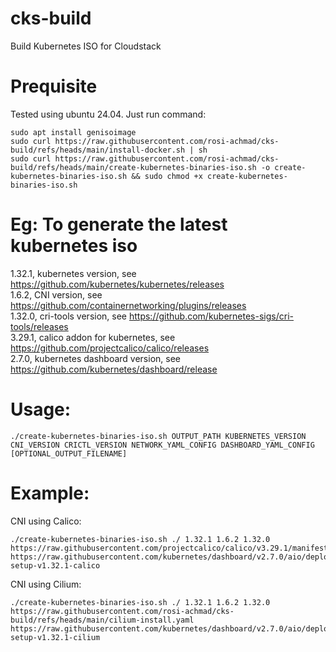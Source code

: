 # cks-build
Build Kubernetes ISO for Cloudstack

# Prequisite
Tested using ubuntu 24.04. Just run command:  
```shell
sudo apt install genisoimage  
sudo curl https://raw.githubusercontent.com/rosi-achmad/cks-build/refs/heads/main/install-docker.sh | sh  
sudo curl https://raw.githubusercontent.com/rosi-achmad/cks-build/refs/heads/main/create-kubernetes-binaries-iso.sh -o create-kubernetes-binaries-iso.sh && sudo chmod +x create-kubernetes-binaries-iso.sh
```

# Eg: To generate the latest kubernetes iso
1.32.1,		kubernetes version, see https://github.com/kubernetes/kubernetes/releases  
1.6.2,		CNI version, see https://github.com/containernetworking/plugins/releases  
1.32.0,		cri-tools version, see https://github.com/kubernetes-sigs/cri-tools/releases  
3.29.1,		calico addon for kubernetes, see https://github.com/projectcalico/calico/releases  
2.7.0,		kubernetes dashboard version, see https://github.com/kubernetes/dashboard/release

# Usage:  
```shell
./create-kubernetes-binaries-iso.sh OUTPUT_PATH KUBERNETES_VERSION CNI_VERSION CRICTL_VERSION NETWORK_YAML_CONFIG DASHBOARD_YAML_CONFIG [OPTIONAL_OUTPUT_FILENAME]
```

# Example:  
CNI using Calico:
```shell
./create-kubernetes-binaries-iso.sh ./ 1.32.1 1.6.2 1.32.0 https://raw.githubusercontent.com/projectcalico/calico/v3.29.1/manifests/calico.yaml https://raw.githubusercontent.com/kubernetes/dashboard/v2.7.0/aio/deploy/recommended.yaml setup-v1.32.1-calico  
```

CNI using Cilium:
```shell
./create-kubernetes-binaries-iso.sh ./ 1.32.1 1.6.2 1.32.0 https://raw.githubusercontent.com/rosi-achmad/cks-build/refs/heads/main/cilium-install.yaml https://raw.githubusercontent.com/kubernetes/dashboard/v2.7.0/aio/deploy/recommended.yaml setup-v1.32.1-cilium
```
